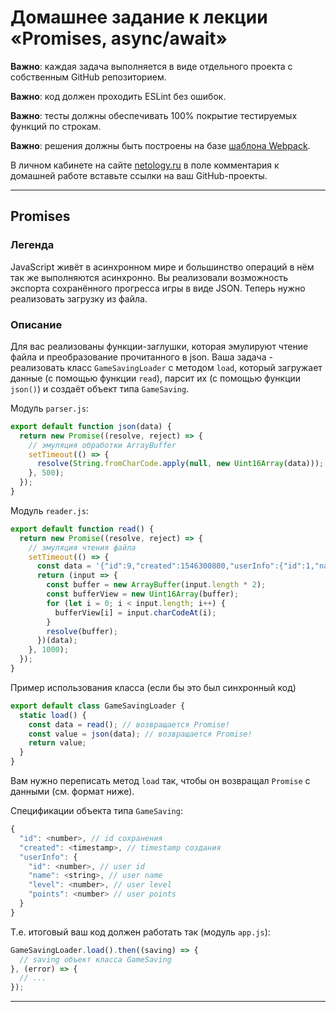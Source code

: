 

# Домашнее задание к лекции «Promises, async/await»

**Важно**: каждая задача выполняется в виде отдельного проекта с собственным GitHub репозиторием.

**Важно**: код должен проходить ESLint без ошибок.

**Важно**: тесты должны обеспечивать 100% покрытие тестируемых функций по строкам.

**Важно**: решения должны быть построены на базе [шаблона Webpack](/ci-template).

В личном кабинете на сайте [netology.ru](http://netology.ru/) в поле комментария к домашней работе вставьте ссылки на ваш GitHub-проекты.

---

## Promises

### Легенда

JavaScript живёт в асинхронном мире и большинство операций в нём так же выполняются асинхронно. Вы реализовали возможность экспорта сохранённого прогресса игры в виде JSON. Теперь нужно реализовать загрузку из файла.

### Описание

Для вас реализованы функции-заглушки, которая эмулируют чтение файла и преобразование прочитанного в json. Ваша задача - реализовать класс `GameSavingLoader` с методом `load`, который загружает данные (с помощью функции `read`), парсит их (с помощью функции `json()`) и создаёт объект типа `GameSaving`.

Модуль `parser.js`:
```javascript
export default function json(data) {
  return new Promise((resolve, reject) => {
    // эмуляция обработки ArrayBuffer
    setTimeout(() => {
      resolve(String.fromCharCode.apply(null, new Uint16Array(data)));
    }, 500);
  });
}
```

Модуль `reader.js`:
```javascript
export default function read() {
  return new Promise((resolve, reject) => {
    // эмуляция чтения файла
    setTimeout(() => {
      const data = '{"id":9,"created":1546300800,"userInfo":{"id":1,"name":"Hitman","level":10,"points":2000}}';
      return (input => {
        const buffer = new ArrayBuffer(input.length * 2);
        const bufferView = new Uint16Array(buffer);
        for (let i = 0; i < input.length; i++) {
          bufferView[i] = input.charCodeAt(i);
        }
        resolve(buffer);
      })(data);
    }, 1000); 
  });
}
```

Пример использования класса (если бы это был синхронный код)
```javascript
export default class GameSavingLoader {
  static load() {
    const data = read(); // возвращается Promise!
    const value = json(data); // возвращается Promise!
    return value;
  }
}
```
Вам нужно переписать метод `load` так, чтобы он возвращал `Promise` с данными (см. формат ниже).

Спецификации объекта типа `GameSaving`:
```javascript
{
  "id": <number>, // id сохранения
  "created": <timestamp>, // timestamp создания
  "userInfo": {
    "id": <number>, // user id
    "name": <string>, // user name
    "level": <number>, // user level
    "points": <number> // user points
  }
}
```

Т.е. итоговый ваш код должен работать так (модуль `app.js`):
```javascript
GameSavingLoader.load().then((saving) => {
  // saving объект класса GameSaving
}, (error) => {
  // ...
});
```

---